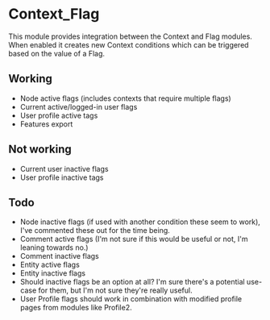 Context_Flag
============

This module provides integration between the Context and Flag modules.
When enabled it creates new Context conditions which can be triggered based on the value of a Flag.

Working
-------
* Node active flags (includes contexts that require multiple flags)
* Current active/logged-in user flags
* User profile active tags
* Features export

Not working
-----------
* Current user inactive flags
* User profile inactive tags

Todo
----
* Node inactive flags (if used with another condition these seem to work), I've commented these out for the time being.
* Comment active flags (I'm not sure if this would be useful or not, I'm leaning towards no.)
* Comment inactive flags
* Entity active flags
* Entity inactive flags
* Should inactive flags be an option at all? I'm sure there's a potential use-case for them, but I'm not sure they're really useful.
* User Profile flags should work in combination with modified profile pages from modules like Profile2.